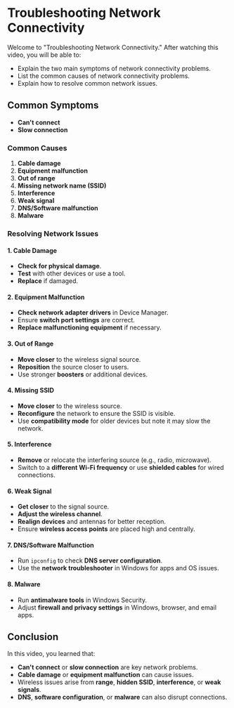 # Troubleshooting Network Connectivity

Welcome to "Troubleshooting Network Connectivity."
After watching this video, you will be able to:

- Explain the two main symptoms of network connectivity problems.
- List the common causes of network connectivity problems.
- Explain how to resolve common network issues.

## Common Symptoms

- **Can't connect**
- **Slow connection**

### Common Causes

1. **Cable damage**
2. **Equipment malfunction**
3. **Out of range**
4. **Missing network name (SSID)**
5. **Interference**
6. **Weak signal**
7. **DNS/Software malfunction**
8. **Malware**

### Resolving Network Issues

#### 1. Cable Damage

- **Check for physical damage**.
- **Test** with other devices or use a tool.
- **Replace** if damaged.

#### 2. Equipment Malfunction

- **Check network adapter drivers** in Device Manager.
- Ensure **switch port settings** are correct.
- **Replace malfunctioning equipment** if necessary.

#### 3. Out of Range

- **Move closer** to the wireless signal source.
- **Reposition** the source closer to users.
- Use stronger **boosters** or additional devices.

#### 4. Missing SSID

- **Move closer** to the wireless source.
- **Reconfigure** the network to ensure the SSID is visible.
- Use **compatibility mode** for older devices but note it may slow the network.

#### 5. Interference

- **Remove** or relocate the interfering source (e.g., radio, microwave).
- Switch to a **different Wi-Fi frequency** or use **shielded cables** for wired connections.

#### 6. Weak Signal

- **Get closer** to the signal source.
- **Adjust the wireless channel**.
- **Realign devices** and antennas for better reception.
- Ensure **wireless access points** are placed high and centrally.

#### 7. DNS/Software Malfunction

- Run `ipconfig` to check **DNS server configuration**.
- Use the **network troubleshooter** in Windows for apps and OS issues.

#### 8. Malware

- Run **antimalware tools** in Windows Security.
- Adjust **firewall and privacy settings** in Windows, browser, and email apps.

## Conclusion

In this video, you learned that:

- **Can't connect** or **slow connection** are key network problems.
- **Cable damage** or **equipment malfunction** can cause issues.
- Wireless issues arise from **range**, **hidden SSID**, **interference**, or **weak signals**.
- **DNS**, **software configuration**, or **malware** can also disrupt connections.
